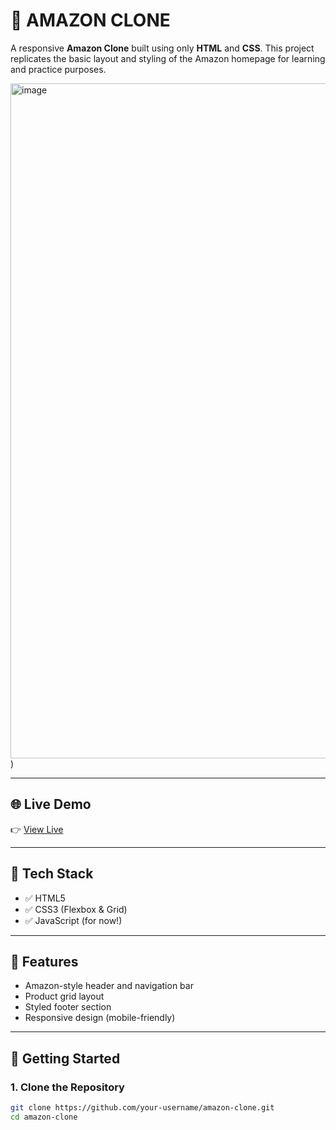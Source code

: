 # 🛒 AMAZON CLONE

A responsive **Amazon Clone** built using only **HTML** and **CSS**. This project replicates the basic layout and styling of the Amazon homepage for learning and practice purposes.


<img width="1920" height="1080" alt="image" src="https://github.com/user-attachments/assets/df4fcf54-03ff-491f-af27-8897414d6de5" />)

---

## 🌐 Live Demo

👉 [View Live]([https://shakyarahul001.github.io/AMAZON-CLONE/]) <!-- Replace with your live demo URL if hosted -->

---

## 🧰 Tech Stack

- ✅ HTML5
- ✅ CSS3 (Flexbox & Grid)
- ✅ JavaScript (for now!)

---

## 📁 Features

- Amazon-style header and navigation bar  
- Product grid layout  
- Styled footer section  
- Responsive design (mobile-friendly)

---

## 🚀 Getting Started

### 1. Clone the Repository

```bash
git clone https://github.com/your-username/amazon-clone.git
cd amazon-clone


